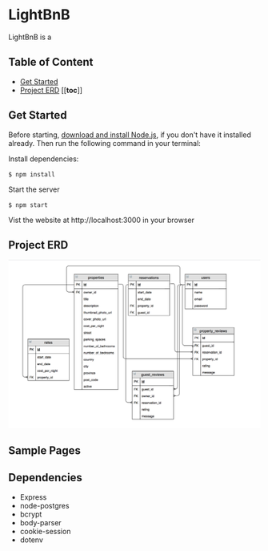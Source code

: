 # LightBnB

LightBnB is a 

## Table of Content
- [Get Started](#get-started)
- [Project ERD](#project-erd)
[[__toc__]]

## Get Started
Before starting, [download and install Node.js](https://nodejs.org/en/download/), if you don't have it installed already. Then run the following command in your terminal:

Install dependencies:  
```
$ npm install
```

Start the server  
```
$ npm start
```
Vist the website at http://localhost:3000 in your browser

## Project ERD
![ERD](/docs/erd.png)

## Sample Pages

## Dependencies
- Express
- node-postgres
- bcrypt
- body-parser
- cookie-session
- dotenv
